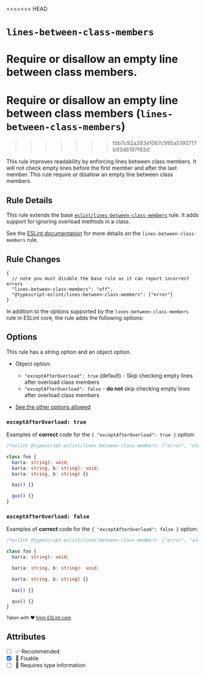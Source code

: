 <<<<<<< HEAD
# `lines-between-class-members`

Require or disallow an empty line between class members.
=======
# Require or disallow an empty line between class members (`lines-between-class-members`)
>>>>>>> fdb7c92a283e1067c995a5190717b93d6197f83d

This rule improves readability by enforcing lines between class members. It will not check empty lines before the first member and after the last member. This rule require or disallow an empty line between class members.

## Rule Details

This rule extends the base [`eslint/lines-between-class-members`](https://eslint.org/docs/rules/lines-between-class-members) rule.
It adds support for ignoring overload methods in a class.

See the [ESLint documentation](https://eslint.org/docs/rules/lines-between-class-members) for more details on the `lines-between-class-members` rule.

## Rule Changes

```jsonc
{
  // note you must disable the base rule as it can report incorrect errors
  "lines-between-class-members": "off",
  "@typescript-eslint/lines-between-class-members": ["error"]
}
```

In addition to the options supported by the `lines-between-class-members` rule in ESLint core, the rule adds the following options:

## Options

This rule has a string option and an object option.

- Object option:

  - `"exceptAfterOverload": true` (default) - Skip checking empty lines after overload class members
  - `"exceptAfterOverload": false` - **do not** skip checking empty lines after overload class members

- [See the other options allowed](https://github.com/eslint/eslint/blob/main/docs/rules/lines-between-class-members.md#options)

### `exceptAfterOverload: true`

Examples of **correct** code for the `{ "exceptAfterOverload": true }` option:

```ts
/*eslint @typescript-eslint/lines-between-class-members: ["error", "always", { "exceptAfterOverload": true }]*/

class foo {
  bar(a: string): void;
  bar(a: string, b: string): void;
  bar(a: string, b: string) {}

  baz() {}

  qux() {}
}
```

### `exceptAfterOverload: false`

Examples of **correct** code for the `{ "exceptAfterOverload": false }` option:

```ts
/*eslint @typescript-eslint/lines-between-class-members: ["error", "always", { "exceptAfterOverload": false }]*/

class foo {
  bar(a: string): void;

  bar(a: string, b: string): void;

  bar(a: string, b: string) {}

  baz() {}

  qux() {}
}
```

<sup>

Taken with ❤️ [from ESLint core](https://github.com/eslint/eslint/blob/main/docs/rules/lines-between-class-members.md)

</sup>

## Attributes

- [ ] ✅ Recommended
- [x] 🔧 Fixable
- [ ] 💭 Requires type information
